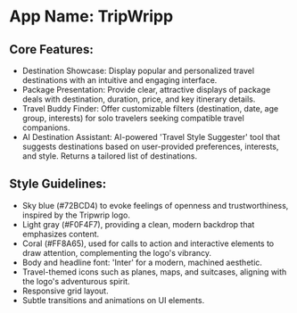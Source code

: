 # **App Name**: TripWripp

## Core Features:

- Destination Showcase: Display popular and personalized travel destinations with an intuitive and engaging interface.
- Package Presentation: Provide clear, attractive displays of package deals with destination, duration, price, and key itinerary details.
- Travel Buddy Finder: Offer customizable filters (destination, date, age group, interests) for solo travelers seeking compatible travel companions.
- AI Destination Assistant: AI-powered 'Travel Style Suggester' tool that suggests destinations based on user-provided preferences, interests, and style. Returns a tailored list of destinations.

## Style Guidelines:

- Sky blue (#72BCD4) to evoke feelings of openness and trustworthiness, inspired by the Tripwrip logo.
- Light gray (#F0F4F7), providing a clean, modern backdrop that emphasizes content.
- Coral (#FF8A65), used for calls to action and interactive elements to draw attention, complementing the logo's vibrancy.
- Body and headline font: 'Inter' for a modern, machined aesthetic.
- Travel-themed icons such as planes, maps, and suitcases, aligning with the logo's adventurous spirit.
- Responsive grid layout.
- Subtle transitions and animations on UI elements.